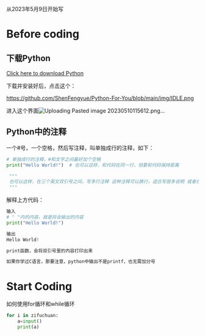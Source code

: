 从2023年5月9日开始写

# Before coding

## 下载Python

[Click here to download Python](https://www.python.org/downloads/)

下载并安装好后，点击这个：


https://github.com/ShenFengyue/Python-For-You/blob/main/img/IDLE.png

进入这个界面![Uploading Pasted image 20230510115612.png…]()

## Python中的注释

一个#号，一个空格，然后写注释，叫单独成行的注释，如下：
```python
# 单独成行的注释，#和文字之间最好加个空格 
print("Hello World!")  # 也可以这样，和代码在同一行，但要和代码保持距离

 """ 
 也可以这样，在三个英文双引号之间，写多行注释 这种注释可以换行，适合写很多说明 或者在代码中发表长篇演讲 
 """
```



解释上方代码：
```python
输入 
# " "内的内容，就是将会输出的内容 
print("Hello World!") 

输出 
Hello World!

print函数，会将双引号里的内容打印出来

如果你学过C语言，那要注意，python中输出不是printf，也无需加分号
```




# Start Coding

如何使用for循环和while循环
```python
for i in zifuchuan:
	a=input() 
	print(a)
```

